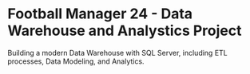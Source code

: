  # Football Manager 24 - Data Warehouse and Analystics Project

Building a modern Data Warehouse with SQL Server, including ETL processes, Data Modeling, and Analytics.
